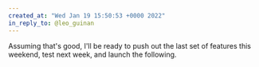 ```yaml
---
created_at: "Wed Jan 19 15:50:53 +0000 2022"
in_reply_to: @leo_guinan
---
```


Assuming that's good, I'll be ready to push out the last set of features this weekend, test next week, and launch the following.